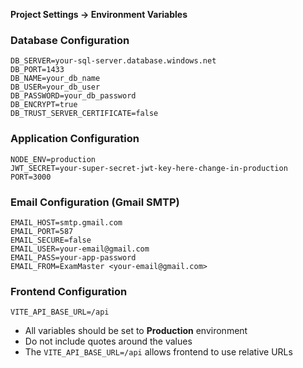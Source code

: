 
**Project Settings → Environment Variables**

### Database Configuration
```
DB_SERVER=your-sql-server.database.windows.net
DB_PORT=1433
DB_NAME=your_db_name
DB_USER=your_db_user
DB_PASSWORD=your_db_password
DB_ENCRYPT=true
DB_TRUST_SERVER_CERTIFICATE=false

```

### Application Configuration
```
NODE_ENV=production
JWT_SECRET=your-super-secret-jwt-key-here-change-in-production
PORT=3000
```

### Email Configuration (Gmail SMTP)
```
EMAIL_HOST=smtp.gmail.com
EMAIL_PORT=587
EMAIL_SECURE=false
EMAIL_USER=your-email@gmail.com
EMAIL_PASS=your-app-password
EMAIL_FROM=ExamMaster <your-email@gmail.com>
```

### Frontend Configuration
```
VITE_API_BASE_URL=/api
```


- All variables should be set to **Production** environment
- Do not include quotes around the values
- The `VITE_API_BASE_URL=/api` allows frontend to use relative URLs

